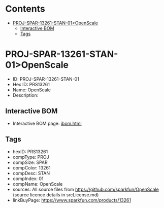 



Contents
========

* [PROJ-SPAR-13261-STAN-01>OpenScale](#proj-spar-13261-stan-01openscale)
	* [Interactive BOM](#interactive-bom)
	* [Tags](#tags)

# PROJ-SPAR-13261-STAN-01>OpenScale

- ID: PROJ-SPAR-13261-STAN-01
- Hex ID: PRS13261
- Name: OpenScale
- Description: 

## Interactive BOM

- Interactive BOM page: [ibom.html](kicad/bom/ibom.html)

## Tags

- hexID: PRS13261
- oompType: PROJ
- oompSize: SPAR
- oompColor: 13261
- oompDesc: STAN
- oompIndex: 01
- oompName: OpenScale
- sources: All source files from https://github.com/sparkfun/OpenScale (source licence details in srcLicense.md)
- linkBuyPage: https://www.sparkfun.com/products/13261
